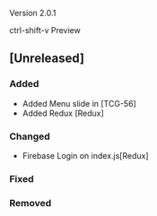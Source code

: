 Version 2.0.1

ctrl-shift-v Preview

## [Unreleased]

### Added
- Added Menu slide in [TCG-56]
- Added Redux [Redux]

### Changed
- Firebase Login on index.js[Redux]

### Fixed

### Removed
